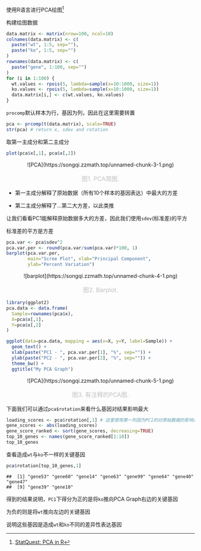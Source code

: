 使用R语言进行PCA绘图[^1]

构建绘图数据
```r
data.matrix <- matrix(nrow=100, ncol=10)
colnames(data.matrix) <- c(
  paste("wt", 1:5, sep=""),
  paste("ko", 1:5, sep="")
)
rownames(data.matrix) <- c(
  paste("gene", 1:100, sep="")
)
for (i in 1:100) {
  wt.values <- rpois(5, lambda=sample(x=10:1000, size=1))
  ko.values <- rpois(5, lambda=sample(x=10:1000, size=1))
  data.matrix[i,] <- c(wt.values, ko.values)
}
```

`procomp`默认样本为行，基因为列，因此在这里需要转置
```r
pca <- prcomp(t(data.matrix), scale=TRUE)
str(pca) # return x, sdev and rotation
```

取第一主成分和第二主成分
```r
plot(pca$x[,1], pca$x[,2]) 
```

<center>
![PCA](https://songqi.zzmath.top/unnamed-chunk-3-1.png)
</center>
<center style="font-size:16px;color:#C0C0C0;margin-block-start: 1em;margin-block-end: 1em;">图1. PCA简图.</center>

- 第一主成分解释了原始数据（所有10个样本的基因表达）中最大的方差

- 第二主成分解释了...第二大方差，以此类推

让我们看看PC1能解释原始数据多大的方差，因此我们使用`sdev`(标准差)的平方

标准差的平方是方差
```r
pca.var <- pca$sdev^2
pca.var.per <- round(pca.var/sum(pca.var)*100, 1)
barplot(pca.var.per, 
        main="Scree Plot", xlab="Principal Component",
        ylab="Percent Variation")
```

<center>
![barplot](https://songqi.zzmath.top/unnamed-chunk-4-1.png)
</center>
<center style="font-size:16px;color:#C0C0C0;margin-block-start: 1em;margin-block-end: 1em;">图2. Barplot.</center>

```r
library(ggplot2)
pca.data <- data.frame(
  Sample=rownames(pca$x),
  X=pca$x[,1],
  Y=pca$x[,2]
)

ggplot(data=pca.data, mapping = aes(x=X, y=Y, label=Sample)) +
  geom_text() + 
  xlab(paste("PC1 - ", pca.var.per[1], "%", sep="")) + 
  ylab(paste("PC2 - ", pca.var.per[2], "%", sep="")) + 
  theme_bw() +
  ggtitle("My PCA Graph")
```

<center>
![PCA](https://songqi.zzmath.top/unnamed-chunk-5-1.png)
</center>
<center style="font-size:16px;color:#C0C0C0;margin-block-start: 1em;margin-block-end: 1em;">图3. 有注释的PCA图.</center>

下面我们可以通过`pca$rotation`来看什么基因对结果影响最大
```r
loading_scores <- pca$rotation[,1] # 这里使用第一列因为PC1的对原始数据的影响达到91%
gene_scores <- abs(loading_scores)
gene_score_ranked <- sort(gene_scores, decreasing=TRUE)
top_10_genes <- names(gene_score_ranked[1:10])
top_10_genes
```

查看造成`wt`与`ko`不一样的关键基因

```r
pca$rotation[top_10_genes,1]
```

```plaintext
##  [1] "gene53" "gene60" "gene14" "gene63" "gene99" "gene64" "gene40" "gene47"
##  [9] "gene39" "gene10"
```

得到的结果说明，`PC1`下得分为正的是将`ko`推向PCA Graph右边的关键基因

为负的则是将`wt`推向左边的关键基因

说明这些基因是造成`wt`和`ko`不同的差异性表达基因

[^1]: [StatQuest: PCA in R](https://www.youtube.com/watch?v=0Jp4gsfOLMs&list=PLblh5JKOoLUJJpBNfk8_YadPwDTO2SCbx)
